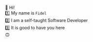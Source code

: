 :wave: Hi!  
:one: My name is `Fidel`  
:two: I am a self-taught Software Developer  
:three: It is good to have you here  
:upside_down_face:
